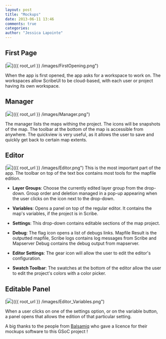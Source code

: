 ```yaml
---
layout: post
title: "Mockups"
date: 2013-06-11 13:46
comments: true
categories: 
author: "Jessica Lapointe"
---
```


First Page
----------
[<img src="{{ root_url }}/images/FirstOpening.png" />]({{ root_url }} /images/FirstOpening.png")

When the app is first opened, the app asks for a workspace to work on. The workspaces allow ScribeUI to be cloud-based, with each user or project having its own workspace. 

Manager
--------
[<img src="{{ root_url }}/images/Manager.png" />]({{ root_url }} /images/Manager.png")

The manager lists the maps withing the project. The icons will be snapshots of the map. The toolbar at the bottom of the map is accessible from anywhere. The quickview is very useful, as it allows the user to save and quickly get back to certain map extents. 

Editor
------
[<img src="{{ root_url }}/images/Editor.png" />]({{ root_url }} /images/Editor.png")
This is the most important part of the app. The toolbar on top of the text box contains most tools for the mapfile edition.

* **Layer Groups**: Choose the currently edited layer group from the drop-down. Group order and deletion managed in a pop-up appearing when the user clicks on the icon next to the drop-down.

* **Variables**: Opens a panel on top of the regular editor. It contains the map's variables, if the project is in Scribe.

* **Settings**: This drop-down contains editable sections of the map project.

* **Debug**: The flag icon opens a list of debugs links. Mapfile Result is the outputted mapfile, Scribe logs contains log messages from Scribe and Mapserver Debug contains the debug output from mapserver.

* **Editor Settings**: The gear icon will allow the user to edit the editor's configuration.

* **Swatch Toolbar**: The swatches at the bottom of the editor allow the user to edit the project's colors with a color picker. 

Editable Panel
--------------
[<img src="{{ root_url }}/images/Editor_Variables.png" />]({{ root_url }} /images/Editor_Variables.png")

When a user clicks on one of the settings option, or on the variable button, a panel opens that allows the edition of that particular setting.

A big thanks to the people from [Balsamiq](http://www.balsamiq.com/products/mockups) who gave a licence for their mockups software to this GSoC project ! 
